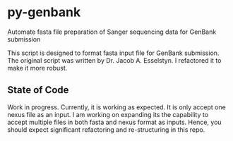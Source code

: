 # py-genbank
Automate fasta file preparation of Sanger sequencing data for GenBank submission 

This script is designed to format fasta input file for GenBank submission. The original script was written by Dr. Jacob A. Esselstyn. I refactored it to make it more robust. 

## State of Code
Work in progress. Currently, it is working as expected. It is only accept one nexus file as an input. I am working on expanding its the capability to accept multiple files in both fasta and nexus format as inputs. Hence, you should expect significant refactoring and re-structuring in this repo.



